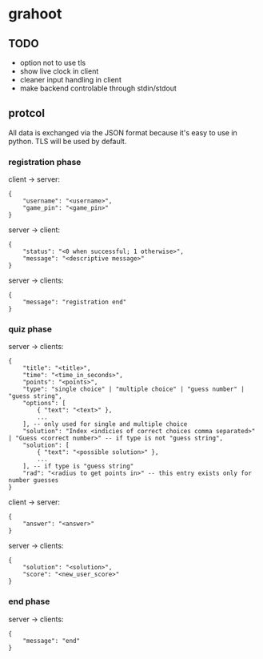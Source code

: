 # grahoot

## TODO
- option not to use tls
- show live clock in client
- cleaner input handling in client
- make backend controlable through stdin/stdout

## protcol

All data is exchanged via the JSON format because it's easy to use in python.
TLS will be used by default.

### registration phase

client -> server:
```
{
    "username": "<username>",
    "game_pin": "<game_pin>"
}
```

server -> client:

```
{
    "status": "<0 when successful; 1 otherwise>",
    "message": "<descriptive message>"
}
```

server -> clients:
```
{
    "message": "registration end"
}
```

### quiz phase

server -> clients:
```
{
    "title": "<title>",
    "time": "<time_in_seconds>",
    "points": "<points>",
    "type": "single choice" | "multiple choice" | "guess number" | "guess string",
    "options": [
        { "text": "<text>" },
        ...
    ], -- only used for single and multiple choice
    "solution": "Index <indicies of correct choices comma separated>" | "Guess <correct number>" -- if type is not "guess string",
    "solution": [
        { "text": "<possible solution>" },
        ...
    ], -- if type is "guess string"
    "rad": "<radius to get points in>" -- this entry exists only for number guesses
}
```

client -> server:
```
{
    "answer": "<answer>"
}
```

server -> clients:
```
{
    "solution": "<solution>",
    "score": "<new_user_score>"
}
```

### end phase

server -> clients:
```
{
    "message": "end"
}
```

